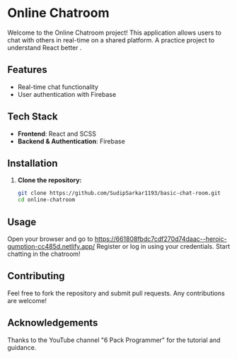 # Online Chatroom

Welcome to the Online Chatroom project! This application allows users to chat with others in real-time on a shared platform.
A practice project to understand React better .

## Features

- Real-time chat functionality
- User authentication with Firebase

## Tech Stack

- **Frontend**: React and SCSS
- **Backend & Authentication**: Firebase

## Installation

1. **Clone the repository:**
   ```bash
   git clone https://github.com/SudipSarkar1193/basic-chat-room.git
   cd online-chatroom

## Usage
Open your browser and go to https://661808fbdc7cdf270d74daac--heroic-gumption-cc485d.netlify.app/
Register or log in using your credentials.
Start chatting in the chatroom!


## Contributing
Feel free to fork the repository and submit pull requests. Any contributions are welcome!



## Acknowledgements
Thanks to the YouTube channel "6 Pack Programmer" for the tutorial and guidance.

